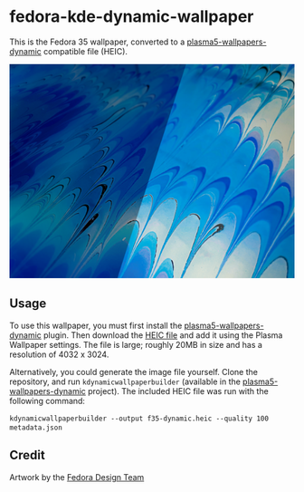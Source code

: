 # fedora-kde-dynamic-wallpaper

This is the Fedora 35 wallpaper, converted to a
[plasma5-wallpapers-dynamic](https://github.com/zzag/plasma5-wallpapers-dynamic)
compatible file (HEIC).

![preview](preview.png)

## Usage

To use this wallpaper, you must first install the
[plasma5-wallpapers-dynamic](https://github.com/zzag/plasma5-wallpapers-dynamic)
plugin. Then download the
[HEIC file](https://github.com/subpop/fedora-kde-dynamic-wallpaper/blob/f35/f35-dynamic.heic)
and add it using the Plasma Wallpaper settings. The file is large; roughly 20MB
in size and has a resolution of 4032 x 3024.

Alternatively, you could generate the image file yourself. Clone the repository,
and run `kdynamicwallpaperbuilder` (available in the
[plasma5-wallpapers-dynamic](https://github.com/zzag/plasma5-wallpapers-dynamic)
project). The included HEIC file was run with the
following command:

```
kdynamicwallpaperbuilder --output f35-dynamic.heic --quality 100 metadata.json
```

## Credit

Artwork by the [Fedora Design Team](https://github.com/fedoradesign/)
